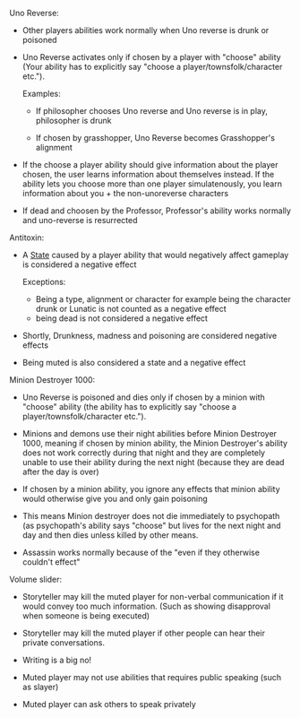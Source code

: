 

Uno Reverse:

- Other players abilities work normally when Uno reverse is drunk or poisoned

- Uno Reverse activates only if chosen by a player with "choose" ability (Your ability has to explicitly say "choose a player/townsfolk/character etc."). 

  Examples:

  - If philosopher chooses Uno reverse and Uno reverse is in play, philosopher is drunk

  - If chosen by grasshopper, Uno Reverse becomes Grasshopper's alignment

- If the choose a player ability should give information about the player chosen, the user learns information about themselves instead. If the ability lets you choose more than one player simulatenously, you learn information about you + the non-unoreverse characters

- If dead and choosen by the Professor, Professor's ability works normally and uno-reverse is resurrected

Antitoxin:


- A [State](https://wiki.bloodontheclocktower.com/States) caused by a player ability that would negatively affect gameplay is considered a negative effect

  Exceptions: 
    - Being a type, alignment or character for example being the character drunk or Lunatic is not counted as a negative effect
    - being dead is not considered a negative effect

- Shortly, Drunkness, madness and poisoning are considered negative effects

- Being muted is also considered a state and a negative effect


Minion Destroyer 1000:

- Uno Reverse is poisoned and dies only if chosen by a minion with "choose" ability (the ability has to explicitly say "choose a player/townsfolk/character etc."). 

- Minions and demons use their night abilities before Minion Destroyer 1000, meaning if chosen by minion ability, the Minion Destroyer's ability does not work correctly during that night and they are completely unable to use their ability during the next night (because they are dead after the day is over)

- If chosen by a minion ability, you ignore any effects that minion ability would otherwise give you and only gain poisoning

- This means Minion destroyer does not die immediately to psychopath (as psychopath's ability says "choose" but lives for the next night and day and then dies unless killed by other means. 

- Assassin works normally because of the "even if they otherwise couldn't effect"

Volume slider:

- Storyteller may kill the muted player for non-verbal communication if it would convey too much information. (Such as showing disapproval when someone is being executed)

- Storyteller may kill the muted player if other people can hear their private conversations.

- Writing is a big no!

- Muted player may not use abilities that requires public speaking (such as slayer)

- Muted player can ask others to speak privately






